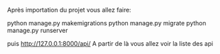Après importation du projet vous allez faire:

python manage.py makemigrations 
python manage.py migrate
python manage.py runserver  

puis http://127.0.0.1:8000/api/ A partir de là vous allez voir la liste des api
